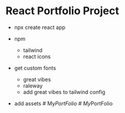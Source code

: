 # React Portfolio Project

- npx create react app

- npm
  - tailwind
  - react icons
- get custom fonts

  - great vibes
  - raleway
  - add great vibes to tailwind config

- add assets
#   M y _ P o r t F o l i o  
 #   M y _ P o r t F o l i o  
 